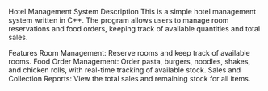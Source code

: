 Hotel Management System
Description
This is a simple hotel management system written in C++. The program allows users to manage room reservations and food orders, keeping track of available quantities and total sales.

Features
Room Management: Reserve rooms and keep track of available rooms.
Food Order Management: Order pasta, burgers, noodles, shakes, and chicken rolls, with real-time tracking of available stock.
Sales and Collection Reports: View the total sales and remaining stock for all items.
